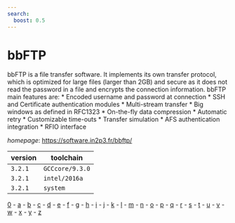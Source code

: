 ```yaml
---
search:
  boost: 0.5
---
```

# bbFTP

bbFTP is a file transfer software. It implements its own transfer protocol,   which is optimized for large files (larger than 2GB) and secure as it does not read the   password in a file and encrypts the connection information. bbFTP main features are:   * Encoded username and password at connection * SSH and Certificate authentication modules   * Multi-stream transfer * Big windows as defined in RFC1323 * On-the-fly data compression   * Automatic retry * Customizable time-outs * Transfer simulation   * AFS authentication integration * RFIO interface

*homepage*: <https://software.in2p3.fr/bbftp/>

version | toolchain
--------|----------
``3.2.1`` | ``GCCcore/9.3.0``
``3.2.1`` | ``intel/2016a``
``3.2.1`` | ``system``

[0](../0/index.md) - [a](../a/index.md) - [b](../b/index.md) - [c](../c/index.md) - [d](../d/index.md) - [e](../e/index.md) - [f](../f/index.md) - [g](../g/index.md) - [h](../h/index.md) - [i](../i/index.md) - [j](../j/index.md) - [k](../k/index.md) - [l](../l/index.md) - [m](../m/index.md) - [n](../n/index.md) - [o](../o/index.md) - [p](../p/index.md) - [q](../q/index.md) - [r](../r/index.md) - [s](../s/index.md) - [t](../t/index.md) - [u](../u/index.md) - [v](../v/index.md) - [w](../w/index.md) - [x](../x/index.md) - [y](../y/index.md) - [z](../z/index.md)

